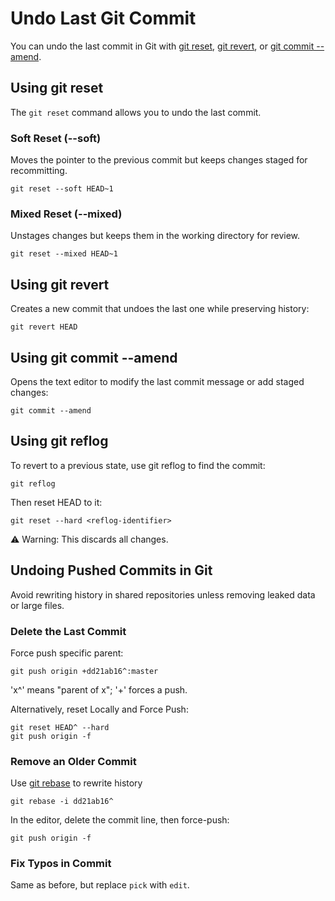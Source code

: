 # Undo Last Git Commit

You can undo the last commit in Git with [git reset](https://git-scm.com/docs/git-reset), [git revert](https://git-scm.com/docs/git-revert), or [git commit --amend](https://git-scm.com/docs/git-commit#Documentation/git-commit.txt---amend).

## Using git reset

The `git reset` command allows you to undo the last commit.

### Soft Reset (--soft)
Moves the pointer to the previous commit but keeps changes staged for recommitting.

```
git reset --soft HEAD~1
```

### Mixed Reset (--mixed)

Unstages changes but keeps them in the working directory for review.

```
git reset --mixed HEAD~1
```

## Using git revert

Creates a new commit that undoes the last one while preserving history:

```
git revert HEAD
```

## Using git commit --amend

Opens the text editor to modify the last commit message or add staged changes:

```
git commit --amend
```

## Using git reflog

To revert to a previous state, use git reflog to find the commit:

```
git reflog
```

Then reset HEAD to it:

```
git reset --hard <reflog-identifier>
```

⚠️ Warning: This discards all changes.

## Undoing Pushed Commits in Git

Avoid rewriting history in shared repositories unless removing leaked data or large files.

### Delete the Last Commit

Force push specific parent:

```
git push origin +dd21ab16^:master
```

'x^' means "parent of x"; '+' forces a push.

Alternatively, reset Locally and Force Push:

```
git reset HEAD^ --hard
git push origin -f
```

### Remove an Older Commit

Use [git rebase](https://git-scm.com/docs/git-rebase) to rewrite history

```
git rebase -i dd21ab16^
```

In the editor, delete the commit line, then force-push:

```
git push origin -f
```

### Fix Typos in Commit

Same as before, but replace `pick` with `edit`.
